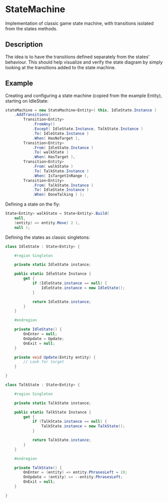StateMachine
============
Implementation of classic game state machine, with transitions isolated from
the states methods.

Description
-----------
The idea is to have the transitions defined separately from the states'
behaviour. This should help visualize and verify the state diagram by simply looking at
the transitions added to the state machine.

Example
-------
Creating and configuring a state machine (copied from the example Entity),
starting on IdleState:

```C#
stateMachine = new StateMachine<Entity>( this, IdleState.Instance )
    .AddTransitions(
        Transition<Entity>
            .FromAny()
            .Except( IdleState.Instance, TalkState.Instance )
            .To( IdleState.Instance )
            .When( HasNoTarget ),
        Transition<Entity>
            .From( IdleState.Instance )
            .To( walkState )
            .When( HasTarget ),
        Transition<Entity>
            .From( walkState )
            .To( TalkState.Instance )
            .When( IsTargetInRange ),
        Transition<Entity>
            .From( TalkState.Instance )
            .To( IdleState.Instance )
            .When( DoneTalking ) );
```


Defining a state on the fly:

```C#
State<Entity> walkState = State<Entity>.Build(
    null,
    (entity) => entity.Move( 2 ),
    null );
```

Defining the states as classic singletons:

```C#
class IdleState : State<Entity> {

    #region Singleton

    private static IdleState instance;

    public static IdleState Instance {
        get {
            if (IdleState.instance == null) {
                IdleState.instance = new IdleState();
            }

            return IdleState.instance;
        }
    }

    #endregion

    private IdleState() {
        OnEnter = null;
        OnUpdate = Update;
        OnExit = null;
    }

    private void Update(Entity entity) {
        // Look for target
    }

}

class TalkState : State<Entity> {

    #region Singleton

    private static TalkState instance;

    public static TalkState Instance {
        get {
            if (TalkState.instance == null) {
                TalkState.instance = new TalkState();
            }

            return TalkState.instance;
        }
    }

    #endregion

    private TalkState() {
        OnEnter = (entity) => entity.PhrasesLeft = 10;
        OnUpdate = (entity) => --entity.PhrasesLeft;
        OnExit = null;
    }

}
```